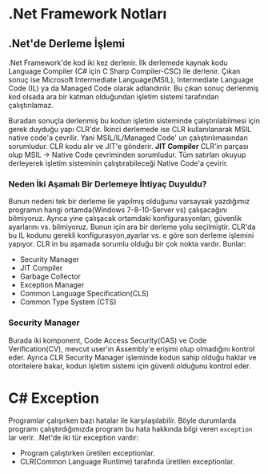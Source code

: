 # .Net Framework Notları
## .Net'de Derleme İşlemi
.Net Framework'de kod iki kez derlenir. İlk derlemede kaynak kodu Language Compiler (C# için C Sharp Compiler-CSC) ile derlenir. Çıkan sonuç ise Microsoft Intermediate Language(MSIL), Intermediate Language Code (IL) ya da Managed Code olarak adlandırılır. Bu çıkan sonuç derlenmiş kod olsada ara bir katman olduğundan işletim sistemi tarafından çalıştırılamaz.

Buradan sonuçla derlenmiş bu kodun işletim sisteminde çalıştırılabilmesi için gerek duyduğu yapı CLR'dır. İkinci derlemede ise CLR kullanılanarak MSIL native code'a çevrilir. Yani MSIL/IL/Managed Code' un çalıştırılımasından sorumludur. CLR kodu alır ve JIT'e gönderir. **JIT Compiler** CLR'in parçası olup MSIL -> Native Code çevriminden sorumludur. Tüm satırları okuyup derleyerek işletim sisteminin çalıştırabileceği Native Code'a çevirir.

### Neden İki Aşamalı Bir Derlemeye İhtiyaç Duyuldu?
Bunun nedeni tek bir derleme ile yapılmış olduğunu varsaysak yazdığımız programın hangi ortamda(Windows 7-8-10-Server vs) çalışacağını bilmiyoruz. Ayrıca yine çalışacak ortamdaki konfigurasyonları, güvenlik ayarlarını vs. bilmiyoruz. Bunun için ara bir derleme yolu seçilmiştir. CLR'da bu IL kodunu gerekli konfigurasyon,ayarlar vs. e göre son derleme işlemini yapıyor. CLR in bu aşamada sorumlu olduğu bir çok nokta vardır. Bunlar: 
- Security Manager
- JIT Compiler
- Garbage Collector
- Exception Manager
- Common Language Specification(CLS)
- Common Type System (CTS)
### Security Manager
Burada iki komponent, Code Access Security(CAS) ve Code Verification(CV), mevcut user'ın Assembly'e erişimi olup olmadığını kontrol eder. Ayrıca CLR Security Manager işleminde kodun sahip olduğu haklar ve otoritelere bakar, kodun işletim sistemi için güvenli olduğunu kontrol eder.
# C# Exception

Programlar çalışırken bazı hatalar ile karşılaşılabilir. Böyle durumlarda programı çalıştırdığımızda program bu hata hakkında bilgi veren `exception` lar verir.
.Net'de iki tür exception vardır:
- Program çalıştırken üretilen exceptionlar.
- CLR(Common Language Runtime) tarafında üretilen exceptionlar. 

